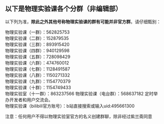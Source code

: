 ## 以下是物理实验课各个分群（非编辑部）

以下列为准，**除此之外其他号称物理实验课的群有可能并非官方群**。请仔细甄别：

物理实验课（一群）：562825753  
物理实验课（二群）：152879535  
物理实验课（三群）：893915420  
物理实验课（四群）：940129598  
物理实验课（五群）：728098429  
物理实验课（六群）：474760012  
物理实验课（七群）：1128491587  
物理实验课（八群）：1150271332  
物理实验课（九群）：1154770379  
物理实验课（十群）：1154749433  
物理实验室（十一群）：863237566 
物理实验课（电台群）：568637182 定时举办开发者和用户交流会。  
物理实验课（bilibili官方账号）：b站直接搜索或输入uid:495661300  

注意：任何用户不得以物理实验室官方的名义创建群聊，除非经过紫兰斋同意